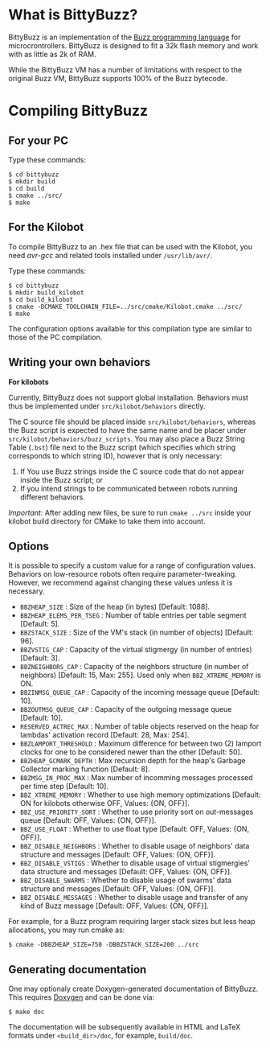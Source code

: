 What is BittyBuzz?
==================

BittyBuzz is an implementation of the
[Buzz programming language](http://the.swarming.buzz) for
microcrontrollers. BittyBuzz is designed to fit a 32k flash memory and
work with as little as 2k of RAM.

While the BittyBuzz VM has a number of limitations with respect to the
original Buzz VM, BittyBuzz supports 100% of the Buzz bytecode.

Compiling BittyBuzz
===================

For your PC
-----------

Type these commands:

    $ cd bittybuzz
    $ mkdir build
    $ cd build
    $ cmake ../src/
    $ make

For the Kilobot
---------------

To compile BittyBuzz to an .hex file that can be used with the
Kilobot, you need _avr-gcc_ and related tools installed under
`/usr/lib/avr/`.

Type these commands:

    $ cd bittybuzz
    $ mkdir build_kilobot
    $ cd build_kilobot
    $ cmake -DCMAKE_TOOLCHAIN_FILE=../src/cmake/Kilobot.cmake ../src/
    $ make

The configuration options available for this compilation type are similar
to those of the PC compilation.

Writing your own behaviors
--------------------------

**For kilobots**

Currently, BittyBuzz does not support global installation. Behaviors must thus be
implemented under `src/kilobot/behaviors` directly.

The C source file should be placed inside `src/kilobot/behaviors`, whereas the Buzz
script is expected to have the same name and be placer under
`src/kilobot/behaviors/buzz_scripts`. You may also place a Buzz String Table (`.bst`)
file next to the Buzz script (which specifies which string corresponds to
which string ID), however that is only necessary:
1) If You use Buzz strings inside the C source code that do not appear inside
the Buzz script; or
2) If you intend strings to be communicated between robots running different
behaviors.

_Important:_ After adding new files, be sure to run `cmake ../src` inside
your kilobot build directory for CMake to take them into account.

Options
-------

It is possible to specify a custom value for a range of configuration values. Behaviors on low-resource robots often require parameter-tweaking. However, we
recommend against changing these values unless it is necessary.

- `BBZHEAP_SIZE` : Size of the heap (in bytes) [Default: 1088].
- `BBZHEAP_ELEMS_PER_TSEG` : Number of table entries per table segment [Default: 5].
- `BBZSTACK_SIZE` : Size of the VM's stack (in number of objects) [Default: 96].
- `BBZVSTIG_CAP` : Capacity of the virtual stigmergy (in number of entries) [Default: 3].
- `BBZNEIGHBORS_CAP` : Capacity of the neighbors structure (in number of neighbors) [Default: 15, Max: 255]. Used only when `BBZ_XTREME_MEMORY` is ON.
- `BBZINMSG_QUEUE_CAP` : Capacity of the incoming message queue [Default: 10].
- `BBZOUTMSG_QUEUE_CAP` : Capacity of the outgoing message queue [Default: 10].
- `RESERVED_ACTREC_MAX` : Number of table objects reserved on the heap for lambdas'
activation record [Default: 28, Max: 254].
- `BBZLAMPORT_THRESHOLD` : Maximum difference for between two (2) lamport clocks for one to be considered newer than the other [Default: 50].
- `BBZHEAP_GCMARK_DEPTH` : Max recursion depth for the heap's Garbage Collector marking function [Default: 8].
- `BBZMSG_IN_PROC_MAX` : Max number of incomming messages processed per time step [Default: 10].
- `BBZ_XTREME_MEMORY` : Whether to use high memory optimizations [Default: ON for kilobots otherwise OFF, Values: {ON, OFF}].
- `BBZ_USE_PRIORITY_SORT` : Whether to use priority sort on out-messages queue [Default: OFF, Values: {ON, OFF}].
- `BBZ_USE_FLOAT` : Whether to use float type [Default: OFF, Values: {ON, OFF}].
- `BBZ_DISABLE_NEIGHBORS` : Whether to disable usage of neighbors' data structure and messages [Default: OFF, Values: {ON, OFF}].
- `BBZ_DISABLE_VSTIGS` : Whether to disable usage of virtual stigmergies' data structure and messages [Default: OFF, Values: {ON, OFF}].
- `BBZ_DISABLE_SWARMS` : Whether to disable usage of swarms' data structure and messages [Default: OFF, Values: {ON, OFF}].
- `BBZ_DISABLE_MESSAGES` : Whether to disable usage and transfer of any kind of Buzz message [Default: OFF, Values: {ON, OFF}].

For example, for a Buzz program requiring larger stack sizes but less heap allocations, you may run cmake as:

    $ cmake -DBBZHEAP_SIZE=750 -DBBZSTACK_SIZE=200 ../src

Generating documentation
------------------------

One may optionaly create Doxygen-generated documentation of BittyBuzz.
This requires [Doxygen](http://www.stack.nl/~dimitri/doxygen/) and can be done via:

    $ make doc

The documentation will be subsequently available in HTML and LaTeX formats under `<build_dir>/doc`, for example, `build/doc`.
